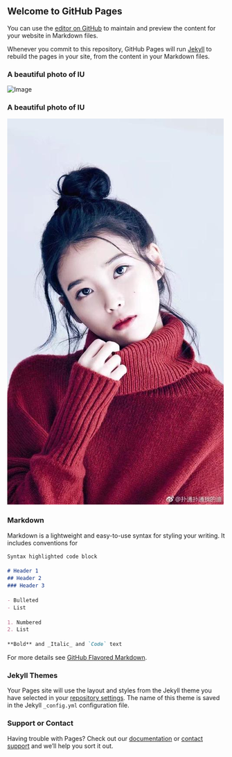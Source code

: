 ## Welcome to GitHub Pages

You can use the [editor on GitHub](https://github.com/JustKTY/first/edit/gh-pages/index.md) to maintain and preview the content for your website in Markdown files.

Whenever you commit to this repository, GitHub Pages will run [Jekyll](https://jekyllrb.com/) to rebuild the pages in your site, from the content in your Markdown files.

### A beautiful photo of IU
![Image](https://image.baidu.com/search/detail?ct=503316480&z=undefined&tn=baiduimagedetail&ipn=d&word=iu%E5%9B%BE%E7%89%87&step_word=&ie=utf-8&in=&cl=2&lm=-1&st=undefined&hd=undefined&latest=undefined&copyright=undefined&cs=311027801,3798835252&os=3373053144,2569864221&simid=0,0&pn=28&rn=1&di=187330&ln=30&fr=&fmq=1606129175261_R&fm=&ic=undefined&s=undefined&se=&sme=&tab=0&width=undefined&height=undefined&face=undefined&is=0,0&istype=0&ist=&jit=&bdtype=0&spn=0&pi=0&gsm=0&hs=2&objurl=http%3A%2F%2Fn.sinaimg.cn%2Fsinakd20200515ac%2F339%2Fw622h517%2F20200515%2Faa90-itriats4756265.jpg&rpstart=0&rpnum=0&adpicid=0&force=undefined)

### A beautiful photo of IU
![iu](https://github.com/JustKTY/first/blob/master/iu1.jpg)


### Markdown


Markdown is a lightweight and easy-to-use syntax for styling your writing. It includes conventions for

```markdown
Syntax highlighted code block

# Header 1
## Header 2
### Header 3

- Bulleted
- List

1. Numbered
2. List

**Bold** and _Italic_ and `Code` text


```

For more details see [GitHub Flavored Markdown](https://guides.github.com/features/mastering-markdown/).

### Jekyll Themes

Your Pages site will use the layout and styles from the Jekyll theme you have selected in your [repository settings](https://github.com/JustKTY/first/settings). The name of this theme is saved in the Jekyll `_config.yml` configuration file.

### Support or Contact

Having trouble with Pages? Check out our [documentation](https://docs.github.com/categories/github-pages-basics/) or [contact support](https://github.com/contact) and we’ll help you sort it out.





